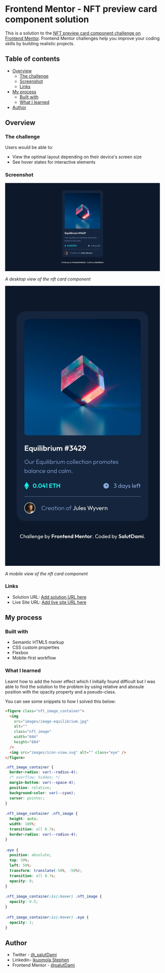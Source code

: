 # Frontend Mentor - NFT preview card component solution

This is a solution to the [NFT preview card component challenge on Frontend Mentor](https://www.frontendmentor.io/challenges/nft-preview-card-component-SbdUL_w0U). Frontend Mentor challenges help you improve your coding skills by building realistic projects.

## Table of contents

- [Overview](#overview)
  - [The challenge](#the-challenge)
  - [Screenshot](#screenshot)
  - [Links](#links)
- [My process](#my-process)
  - [Built with](#built-with)
  - [What I learned](#what-i-learned)
- [Author](#author)

## Overview

### The challenge

Users would be able to:

- View the optimal layout depending on their device's screen size
- See hover states for interactive elements

### Screenshot

![Desktop View](./screenshots/Desktop.jpeg)

_A desktop view of the nft card component_

![Mobile View](./screenshots/Mobile.jpeg)

_A mobile view of the nft card component_

### Links

- Solution URL: [Add solution URL here](https://github.com/TraversetheDOM/nft-preview-card-component)
- Live Site URL: [Add live site URL here](https://TraversetheDOM.github.io/nft-preview-card-component/)

## My process

### Built with

- Semantic HTML5 markup
- CSS custom properties
- Flexbox
- Mobile-first workflow

### What I learned

Learnt how to add the hover effect which I initially found difficult but I was able to find the solution to the problem by using relative and abosule position with the opacity property and a pseudo-class.

You can see some snippets to how I solved this below:

```html
<figure class="nft_image_container">
  <img
    src="images/image-equilibrium.jpg"
    alt=""
    class="nft_image"
    width="604"
    height="604"
  />
  <img src="images/icon-view.svg" alt="" class="eye" />
</figure>
```

```css
.nft_image_container {
  border-radius: var(--radius-4);
  /* overflow: hidden; */
  margin-bottom: var(--space-4);
  position: relative;
  background-color: var(--cyan);
  cursor: pointer;
}

.nft_image_container .nft_image {
  height: auto;
  width: 100%;
  transition: all 0.7s;
  border-radius: var(--radius-4);
}

.eye {
  position: absolute;
  top: 50%;
  left: 50%;
  transform: translate(-50%, -50%);
  transition: all 0.7s;
  opacity: 0;
}

.nft_image_container:is(:hover) .nft_image {
  opacity: 0.5;
}

.nft_image_container:is(:hover) .eye {
  opacity: 1;
}
```

## Author

- Twitter - [@\_salutDami](https://www.twitter.com/_salutDami)
- Linkedin- [Ikuomola Stephen](https://www.linkedin.com/in/ikuomola-stephen/)
- Frontend Mentor - [@salutDami](https://www.frontendmentor.io/profile/salutDami)
